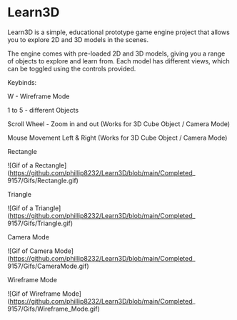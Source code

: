 # Learn3D

Learn3D is a simple, educational prototype game engine project that allows you to explore 2D and 3D models in the scenes. 

The engine comes with pre-loaded 2D and 3D models, giving you a range of objects to explore and learn from. Each model has different views, which can be toggled using the controls provided.



Keybinds:

W - Wireframe Mode

1 to 5 - different Objects

Scroll Wheel - Zoom in and out (Works for 3D Cube Object / Camera Mode)

Mouse Movement Left & Right (Works for 3D Cube Object / Camera Mode)



Rectangle

![Gif of a Rectangle](https://github.com/phillip8232/Learn3D/blob/main/Completed_ 9157/Gifs/Rectangle.gif)

Triangle

![Gif of a Triangle](https://github.com/phillip8232/Learn3D/blob/main/Completed_ 9157/Gifs/Triangle.gif)

Camera Mode

![Gif of Camera Mode](https://github.com/phillip8232/Learn3D/blob/main/Completed_ 9157/Gifs/CameraMode.gif)

Wireframe Mode

![Gif of Wireframe Mode](https://github.com/phillip8232/Learn3D/blob/main/Completed_ 9157/Gifs/Wireframe_Mode.gif)